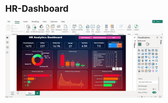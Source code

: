 
# HR-Dashboard

![dashboard_snapo](https://github.com/Abdula551/Powerbi_Dashboard/blob/main/image001.png)
